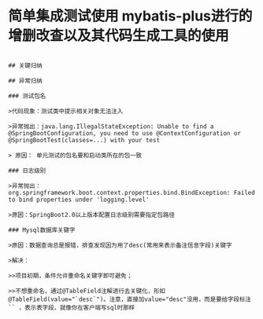 # 简单集成测试使用 mybatis-plus进行的增删改查以及其代码生成工具的使用
                                                                                                                   
                                                                                                                   ## 关键归纳
                                                                                                                   ## 异常归纳
                                                                                                                   ### 测试包名
                                                                                                                   >代码现象：测试类中提示相关对象无法注入
                                                                                                                   >异常抛出：java.lang.IllegalStateException: Unable to find a @SpringBootConfiguration, you need to use @ContextConfiguration or @SpringBootTest(classes=...) with your test
                                                                                                                   > 原因： 单元测试的包名要和启动类所在的包一致  
                                                                                                                   ### 日志级别
                                                                                                                   >异常抛出：org.springframework.boot.context.properties.bind.BindException: Failed to bind properties under 'logging.level'
                                                                                                                   >原因：SpringBoot2.0以上版本配置日志级别需要指定包路径
                                                                                                                   ### Mysql数据库关键字 
                                                                                                                   >原因：数据查询总是报错，排查发现因为用了desc(常用来表示备注信息字段)关键字
                                                                                                                   >解决：
                                                                                                                   >>项目初期，条件允许重命名关键字即可避免；
                                                                                                                   >>不想重命名，通过@TableField注解进行去关键化，形如@TableField(value="`desc`")。注意，直接加value="desc"没用，而是要给字段标注 `` ，表示表字段，就像你在客户端写sql时那样 